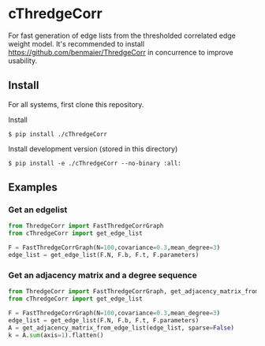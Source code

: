 # cThredgeCorr

For fast generation of edge lists from the thresholded correlated edge weight model. 
It's recommended to install https://github.com/benmaier/ThredgeCorr in concurrence to improve
usability.

## Install

For all systems, first clone this repository.

Install

    $ pip install ./cThredgeCorr

Install development version (stored in this directory)

    $ pip install -e ./cThredgeCorr --no-binary :all:

## Examples

### Get an edgelist

```python
from ThredgeCorr import FastThredgeCorrGraph
from cThredgeCorr import get_edge_list

F = FastThredgeCorrGraph(N=100,covariance=0.3,mean_degree=3)
edge_list = get_edge_list(F.N, F.b, F.t, F.parameters)
```

### Get an adjacency matrix and a degree sequence

```python
from ThredgeCorr import FastThredgeCorrGraph, get_adjacency_matrix_from_edge_list
from cThredgeCorr import get_edge_list

F = FastThredgeCorrGraph(N=100,covariance=0.3,mean_degree=3)
edge_list = get_edge_list(F.N, F.b, F.t, F.parameters)
A = get_adjacency_matrix_from_edge_list(edge_list, sparse=False)
k = A.sum(axis=1).flatten()
```
